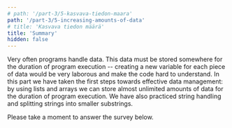 ```yaml
---
# path: '/part-3/5-kasvava-tiedon-maara'
path: '/part-3/5-increasing-amounts-of-data'
# title: 'Kasvava tiedon määrä'
title: 'Summary'
hidden: false
---
```


Very often programs handle data. This data must be stored somewhere for the duration of program execution -- creating a new variable for each piece of data would be very laborous and make the code hard to understand.
In this part we have taken the first steps towards effective data management: by using lists and arrays we can store almost unlimited amounts of data for the duration of program execution.
We have also practiced string handling and splitting strings into smaller substrings.


Please take a moment to answer the survey below.


<quiz id="89564ad3-ed2e-59fa-b99c-28b9bbd28d85"></quiz>
